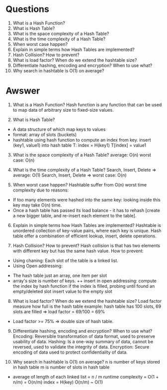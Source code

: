 # Questions
1. What is a Hash Function?
2. What is Hash Table?
3. What is the space complexity of a Hash Table?
4. What is the time complexity of a Hash Table?
5. When worst case happen?
6. Explain in simple terms how Hash Tables are implemented?
7. Hash Collision? How to prevent?
8. What is load factor? When do we extend the hashtable size?
9. Differentiate hashing, encoding and encryption? When to use what?
10. Why search in hashtable is O(1) on average?

# Awswer
1. What is a Hash Function?
Hash function is any function that can be used to map data of arbitrary size to fixed-size values.

2. What is Hash Table?
- A data structure of which map keys to values
- format: array of slots (buckets)
- hashtable using hash function to compute an index from key.
insert (key1, value1) into hash table T:
index = H(key1)
T[index] = value1

3. What is the space complexity of a Hash Table?
average: O(n)
worst case: O(n)

4. What is the time complexity of a Hash Table?
Search, Insert, Delete => average: O(1)
Search, Insert, Delete => worst case: O(n)

5. When worst case happen?
Hashtable suffer from O(n) worst time complexity due to reasons:
- If too many elements were hashed into the same key: looking inside this key may take O(n) time.
- Once a hash table has passed its load balance - it has to rehash [create a new bigger table, and re-insert each element to the table].

6. Explain in simple terms how Hash Tables are implemented?
Hashtable is unordered collection of key-value pairs, where each key is unique.
Hash table offer a combination of efficient lookup, insert, delete operations.

7. Hash Collision? How to prevent?
Hash collision is that has two elements with different key but has the same hash value.
How to prevent:
- Using chaning:
Each slot of the table is a linked list.
- Using Open addressing:
+ The hash table just an array, one item per slot
+ array's size is number of keys.
++ insert in open addressing:
    compute the index by hash function
    if the index is filled, probing until found an empty/deleted slot
    insert value to the empty slot


8. What is load factor? When do we extend the hashtable size?
Load factor measure how full is the hash table
example: 
hash table has 100 slots, 69 slots are filled => load factor = 69/100 = 69%
- Load factor >= 75% => double size of hash table.

9. Differentiate hashing, encoding and encryption? When to use what?
Encoding: Reversible transformation of data format, used to preserve usability of data.
Hashing: Is a one-way summary of data, cannot be reversed, used to validate the integrity of data.
Encryption: Secure encoding of data used to protect confidentiality of data.

10. Why search in hashtable is O(1) on average?
n is number of keys stored in hash table
m is number of slots in hash table
- average of length of each linked list = n / m
runtime complexity = O(1 + n/m) = O(n/m)
index = H(key)
O(n/m) ~ O(1)